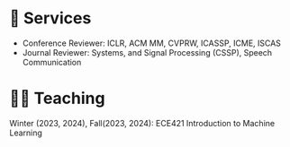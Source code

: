 <!--- # 📖 Educations -->

<!--- # 💻 Internships -->

# 🏁 Services
- Conference Reviewer: ICLR, ACM MM, CVPRW, ICASSP, ICME, ISCAS
- Journal Reviewer: Systems, and Signal Processing (CSSP), Speech Communication

# 🧑‍🏫 Teaching
Winter (2023, 2024), Fall(2023, 2024): ECE421 Introduction to Machine Learning